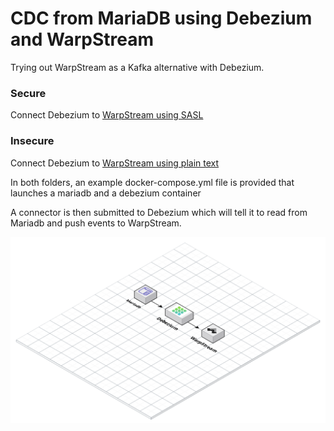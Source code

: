# CDC from MariaDB using Debezium and WarpStream

Trying out WarpStream as a Kafka alternative with Debezium.

### Secure

Connect Debezium to [WarpStream using SASL](./sasl/)

### Insecure

Connect Debezium to [WarpStream using plain text](/insecure/)

In both folders, an example docker-compose.yml file is provided that launches a mariadb and a debezium container

A connector is then submitted to Debezium which will tell it to read from Mariadb and push events to WarpStream.

![Debezium and WarpStream](./images/debezium_warpstream.png)
